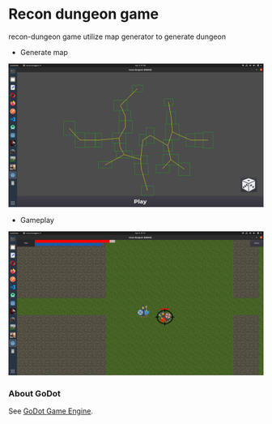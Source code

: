 # Recon dungeon game

recon-dungeon game utilize map generator to generate dungeon

* Generate map

![GitHub Logo](/1.png) 

* Gameplay

![GitHub Logo](/2.png) 




### About GoDot
See [GoDot Game Engine](https://godotengine.org).
